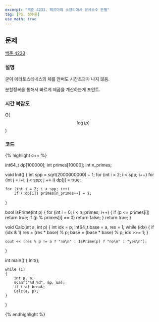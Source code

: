 ```yaml
---
excerpt: "백준 4233. 페르마의 소정리에서 유사소수 판별"
tag: [PS. 정수론]
use_math: true
---
```


## 문제

[백준 4233](https://www.acmicpc.net/problem/4233)


### 설명

굳이 에라토스테네스의 체를 안써도 시간초과가 나지 않음.

분할정복을 통해서 빠르게 제곱을 계산하는게 포인트.


### 시간 복잡도

O($$\log{(p)}$$)

### 코드

{% highlight c++ %}

int64_t dp[100000];
int primes[10000]; int n_primes;

void Init()
{
	int spp = sqrt(2000000000) + 1;
	for (int i = 2; i < spp; i++)
		for (int j = i+i; j < spp; j += i)
			dp[j] = true;

	for (int i = 2; i < spp; i++)
		if (!dp[i]) primes[n_primes++] = i;
}

bool IsPrime(int p)
{
	for (int i = 0; i < n_primes; i++)
	{
		if (p <= primes[i]) return true;
		if (p % primes[i] == 0) return false;
	}
	return true;
}

void Calc(int a, int p)
{
	int idx = p; int64_t base = a, res = 1;
	while (idx)
	{
		if (idx & 1)  res = (res * base) % p;
		base = (base * base) % p;
		idx >>= 1;
	}

	cout << (res % p != a ? "no\n" : IsPrime(p) ? "no\n" : "yes\n");
}

int main()
{
	Init();

	while (1)
	{
		int p, a;
		scanf("%d %d", &p, &a);
		if (!a) break;
		Calc(a, p);		
	}	
}

{% endhighlight %}